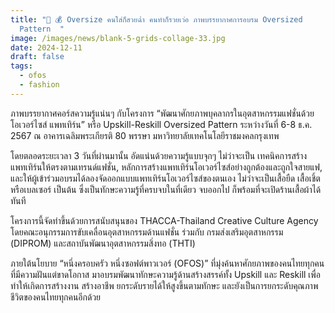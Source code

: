 ```yaml
---
title: "👕 💰 Oversize คนใส่ก็สวยฉ่ำ คนทำก็รวยเว่อ ภาพบรรยากาศการอบรม Oversized
  Pattern  "
image: /images/news/blank-5-grids-collage-33.jpg
date: 2024-12-11
draft: false
tags:
  - ofos
  - fashion
---
```

ภาพบรรยากาศคอร์สความรู้แน่นๆ กับโครงการ “พัฒนาศักยภาพบุคลากรในอุตสาหกรรมแฟชั่นด้วย โอเวอร์ไซส์ แพทเทิร์น” หรือ Upskill-Reskill Oversized Pattern ระหว่างวันที่ 6-8 ธ.ค. 2567 ณ อาคารเฉลิมพระเกียรติ 80 พรรษา มหาวิทยาลัยเทคโนโลยีราชมงคลกรุงเทพ



โดยตลอดระยะเวลา 3 วันที่ผ่านมานั้น อัดแน่นด้วยความรู้แบบจุกๆ ไม่ว่าจะเป็น เทคนิคการสร้างแพทเทิร์นให้ตรงตามเทรนด์แฟชั่น, หลักการสร้างแพทเทิร์นโอเวอร์ไซส์อย่างถูกต้องและถูกใจสายแฟ, และให้ผู้เข้าร่วมอบรมได้ลองจัดออกแบบแพทเทิร์นโอเวอร์ไซส์ของตนเอง ไม่ว่าจะเป็นเสื้อยืด เสื้อเชิ้ต หรือเบลเซอร์ เป็นต้น ซึ่งเป็นทักษะความรู้ที่ครบจบในที่เดียว จบออกไป ก็พร้อมที่จะเปิดร้านเสื้อผ้าได้ทันที 



โครงการนี้จัดทำขึ้นด้วยการสนับสนุนของ THACCA-Thailand Creative Culture Agency โดยคณะอนุกรรมการขับเคลื่อนอุตสาหกรรมด้านแฟชั่น ร่วมกับ กรมส่งเสริมอุตสาหกรรม (DIPROM) และสถาบันพัฒนาอุตสาหกรรมสิ่งทอ (THTI) 



ภายใต้นโยบาย “หนึ่งครอบครัว หนึ่งซอฟต์พาวเวอร์ (OFOS)” ที่มุ่งค้นหาศักยภาพของคนไทยทุกคนที่มีความฝันแต่ขาดโอกาส มาอบรมพัฒนาทักษะความรู้ด้านสร้างสรรค์ทั้ง Upskill และ Reskill เพื่อทำให้เกิดการสร้างงาน สร้างอาชีพ ยกระดับรายได้ให้สูงขึ้นตามทักษะ และยังเป็นการยกระดับคุณภาพชีวิตของคนไทยทุกคนอีกด้วย
